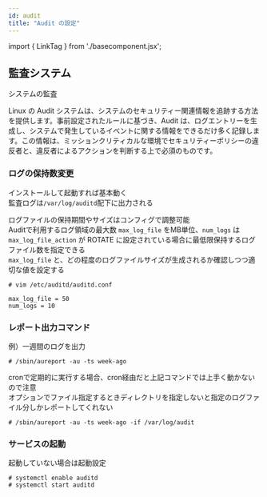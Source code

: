 ```yaml
---
id: audit
title: "Audit の設定"
---
```

import { LinkTag } from './basecomponent.jsx';

## 監査システム
<LinkTag url="https://access.redhat.com/documentation/ja-jp/red_hat_enterprise_linux/9/html/security_hardening/auditing-the-system_security-hardening#linux-audit_auditing-the-system">システムの監査</LinkTag>  

Linux の Audit システムは、システムのセキュリティー関連情報を追跡する方法を提供します。事前設定されたルールに基づき、Audit は、ログエントリーを生成し、システムで発生しているイベントに関する情報をできるだけ多く記録します。この情報は、ミッションクリティカルな環境でセキュリティーポリシーの違反者と、違反者によるアクションを判断する上で必須のものです。  

### ログの保持数変更
インストールして起動すれば基本動く  
監査ログは`/var/log/auditd`配下に出力される  

ログファイルの保持期間やサイズはコンフィグで調整可能  
Auditで利用するログ領域の最大数 `max_log_file` をMB単位、`num_logs` は `max_log_file_action` が ROTATE に設定されている場合に最低限保持するログファイル数を指定できる  
`max_log_file` と、どの程度のログファイルサイズが生成されるか確認しつつ適切な値を設定する  

```
# vim /etc/auditd/auditd.conf

max_log_file = 50
num_logs = 10
```

### レポート出力コマンド  
例）一週間のログを出力

```
# /sbin/aureport -au -ts week-ago
```

cronで定期的に実行する場合、cron経由だと上記コマンドでは上手く動かないので注意  
オプションでファイル指定するときディレクトリを指定しないと指定のログファイル分しかレポートしてくれない  

```
# /sbin/aureport -au -ts week-ago -if /var/log/audit
```

### サービスの起動
起動していない場合は起動設定  

```
# systemctl enable auditd
# systemctl start auditd
```
